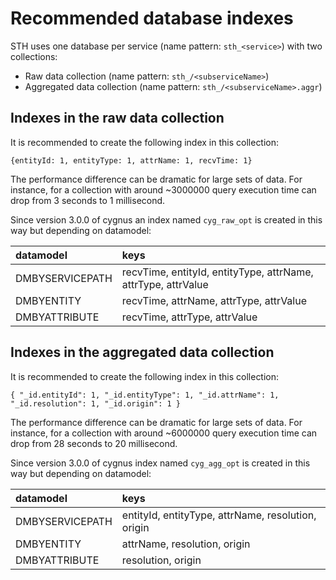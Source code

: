 # Recommended database indexes

STH uses one database per service (name pattern: `sth_<service>`) with two collections:

-   Raw data collection (name pattern: `sth_/<subserviceName>`)
-   Aggregated data collection (name pattern: `sth_/<subserviceName>.aggr`)

## Indexes in the raw data collection

It is recommended to create the following index in this collection:

```
{entityId: 1, entityType: 1, attrName: 1, recvTime: 1}
```

The performance difference can be dramatic for large sets of data. For instance, for a collection with around ~3000000
query execution time can drop from 3 seconds to 1 millisecond.

Since version 3.0.0 of cygnus an index named `cyg_raw_opt` is created in this way but depending on datamodel:

| datamodel       | keys                                                             |
| :-------------- | :--------------------------------------------------------------- |
| DMBYSERVICEPATH | recvTime, entityId, entityType, attrName, attrType, attrValue    |
| DMBYENTITY      | recvTime, attrName, attrType, attrValue                          |
| DMBYATTRIBUTE   | recvTime, attrType, attrValue                                    |


## Indexes in the aggregated data collection

It is recommended to create the following index in this collection:

```
{ "_id.entityId": 1, "_id.entityType": 1, "_id.attrName": 1, "_id.resolution": 1, "_id.origin": 1 }
```

The performance difference can be dramatic for large sets of data. For instance, for a collection with around ~6000000
query execution time can drop from 28 seconds to 20 millisecond.

Since version 3.0.0 of cygnus index named `cyg_agg_opt` is created in this way but depending on datamodel:

| datamodel        | keys                                               |
| :--------------- | :------------------------------------------------- |
| DMBYSERVICEPATH  | entityId, entityType, attrName, resolution, origin |
| DMBYENTITY       | attrName, resolution, origin                       |
| DMBYATTRIBUTE    | resolution, origin                                 |
